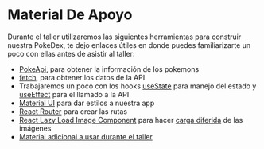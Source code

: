# Material De Apoyo

Durante el taller utilizaremos las siguientes herramientas para construir nuestra PokeDex, te dejo enlaces útiles en donde puedes familiarizarte un poco con ellas antes de asistir al taller:

- [PokeApi](https://pokeapi.co/), para obtener la información de los pokemons
- [fetch](https://didacticode.com/que-es-la-api-fetch-de-javascrtip/), para obtener los datos de la API
- Trabajaremos un poco con los hooks [useState](https://es.react.dev/learn/state-a-components-memory) para manejo del estado y [useEffect](https://es.react.dev/reference/react/useEffect#fetching-data-with-effects) para el llamado a la API
- [Material UI](https://mui.com/material-ui/getting-started/) para dar estilos a nuestra app
- [React Router](https://reactrouter.com/en/main/start/tutorial) para crear las rutas
- [React Lazy Load Image Component](https://www.npmjs.com/package/react-lazy-load-image-component) para hacer [carga diferida](https://css-tianguis.com/lazy-loading-o-carga-diferida-de-imagenes-como-mejorar-la-velocidad-de-nuestros-sitios/) de las imágenes
- [Material adicional a usar durante el taller](https://alais29dev.notion.site/Escuela-de-React-Material-de-Apoyo-3dbe38f0e89143888c8252acc07d5b45?pvs=4)
